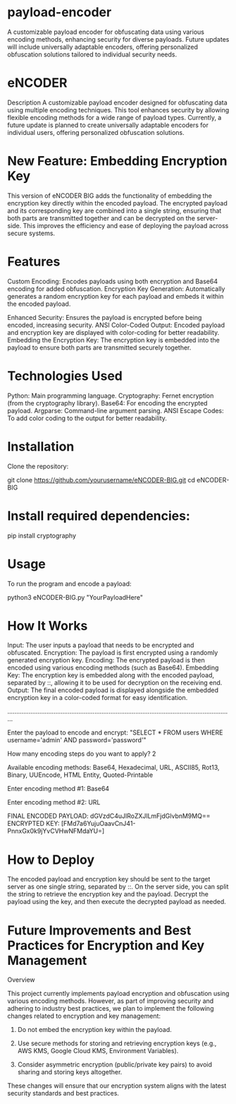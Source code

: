 # payload-encoder
A customizable payload encoder for obfuscating data using various encoding methods, enhancing security for diverse payloads. Future updates will include universally adaptable encoders, offering personalized obfuscation solutions tailored to individual security needs.

# eNCODER 

Description
A customizable payload encoder designed for obfuscating data using multiple encoding techniques. This tool enhances security by allowing flexible encoding methods for a wide range of payload types. Currently, a future update is planned to create universally adaptable encoders for individual users, offering personalized obfuscation solutions.

# New Feature: Embedding Encryption Key

This version of eNCODER BIG adds the functionality of embedding the encryption key directly within the encoded payload. The encrypted payload and its corresponding key are combined into a single string, ensuring that both parts are transmitted together and can be decrypted on the server-side. This improves the efficiency and ease of deploying the payload across secure systems.

# Features

Custom Encoding: Encodes payloads using both encryption and Base64 encoding for added obfuscation.
Encryption Key Generation: Automatically generates a random encryption key for each payload and embeds it within the encoded payload.

Enhanced Security: Ensures the payload is encrypted before being encoded, increasing security.
ANSI Color-Coded Output: Encoded payload and encryption key are displayed with color-coding for better readability.
Embedding the Encryption Key: The encryption key is embedded into the payload to ensure both parts are transmitted securely together.

# Technologies Used

Python: Main programming language.
Cryptography: Fernet encryption (from the cryptography library).
Base64: For encoding the encrypted payload.
Argparse: Command-line argument parsing.
ANSI Escape Codes: To add color coding to the output for better readability.

# Installation
Clone the repository:

git clone https://github.com/yourusername/eNCODER-BIG.git
cd eNCODER-BIG

# Install required dependencies:

pip install cryptography

# Usage

To run the program and encode a payload:

python3 eNCODER-BIG.py "YourPayloadHere"

# How It Works

Input: The user inputs a payload that needs to be encrypted and obfuscated.
Encryption: The payload is first encrypted using a randomly generated encryption key.
Encoding: The encrypted payload is then encoded using various encoding methods (such as Base64).
Embedding Key: The encryption key is embedded along with the encoded payload, separated by ::, allowing it to be used for decryption on the receiving end.
Output: The final encoded payload is displayed alongside the embedded encryption key in a color-coded format for easy identification.

...............................................................................................................................

Enter the payload to encode and encrypt: "SELECT * FROM users WHERE username='admin' AND password='password'"

How many encoding steps do you want to apply? 2

Available encoding methods: Base64, Hexadecimal, URL, ASCII85, Rot13, Binary, UUEncode, HTML Entity, Quoted-Printable

Enter encoding method #1: Base64

Enter encoding method #2: URL

FINAL ENCODED PAYLOAD: dGVzdC4uJlRoZXJlLmFjdGlvbnM9MQ==
ENCRYPTED KEY: [FMd7a6YujuOaavCnJ41-PnnxGx0k9jYvCVHwNFMdaYU=]


# How to Deploy

The encoded payload and encryption key should be sent to the target server as one single string, separated by ::.
On the server side, you can split the string to retrieve the encryption key and the payload.
Decrypt the payload using the key, and then execute the decrypted payload as needed.


# Future Improvements and Best Practices for Encryption and Key Management

 Overview
 
This project currently implements payload encryption and obfuscation using various encoding methods. However, as part of improving security and adhering to industry best practices, we plan to implement the following changes related to encryption and key management:

1. Do not embed the encryption key within the payload.

2. Use secure methods for storing and retrieving encryption keys (e.g., AWS KMS, Google Cloud KMS, Environment Variables).

3. Consider asymmetric encryption (public/private key pairs) to avoid sharing and storing keys altogether.

These changes will ensure that our encryption system aligns with the latest security standards and best practices.



